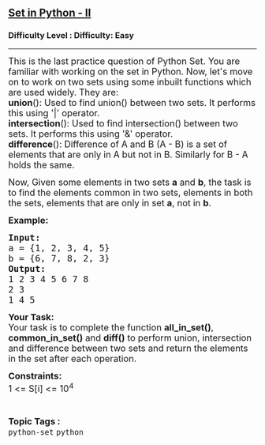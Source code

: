 <h2><a href="https://www.geeksforgeeks.org/problems/set-in-python-ii/1?page=2&category=python&sortBy=submissions">Set in Python - II</a></h2><h3>Difficulty Level : Difficulty: Easy</h3><hr><div class="problems_problem_content__Xm_eO" style="user-select: auto;"><p style="user-select: auto;"><span style="font-size: 18px; user-select: auto;">This is the last practice question of Python Set. You are familiar with working on the set in Python. Now, let's move on to work on two sets using some inbuilt functions which are used widely. They are:<br style="user-select: auto;"><strong style="user-select: auto;">union</strong>(): Used to find union() between two sets. It performs this using '|' operator.<br style="user-select: auto;"><strong style="user-select: auto;">intersection</strong>(): Used to find intersection() between two sets. It performs this using '&amp;' operator.<br style="user-select: auto;"><strong style="user-select: auto;">difference</strong>(): Difference of A and B (A - B) is a set of elements that are only in A but not in B. Similarly for B - A holds the same.</span></p>
<p style="user-select: auto;"><span style="font-size: 18px; user-select: auto;">Now, Given some elements in two sets <strong style="user-select: auto;">a</strong> and <strong style="user-select: auto;">b</strong>, the task is to find the elements common in two sets, elements in both the sets, elements that are only in set <strong style="user-select: auto;">a</strong>, not in <strong style="user-select: auto;">b</strong>.</span></p>
<p style="user-select: auto;"><span style="font-size: 18px; user-select: auto;"><strong style="user-select: auto;">Example:</strong></span></p>
<pre style="user-select: auto;"><span style="font-size: 18px; user-select: auto;"><strong style="user-select: auto;">Input:</strong></span>
<span style="font-size: 18px; user-select: auto;">a = {1, 2, 3, 4, 5}</span>
<span style="font-size: 18px; user-select: auto;">b = {6, 7, 8, 2, 3}</span>
<span style="font-size: 18px; user-select: auto;"><strong style="user-select: auto;">Output:</strong></span>
<span style="font-size: 18px; user-select: auto;">1 2 3 4 5 6 7 8</span>
<span style="font-size: 18px; user-select: auto;">2 3</span>
<span style="font-size: 18px; user-select: auto;">1 4 5</span></pre>
<p style="user-select: auto;"><span style="font-size: 18px; user-select: auto;"><strong style="user-select: auto;">Your Task:</strong><br style="user-select: auto;">Your task is to complete the function <strong style="user-select: auto;">all_in_set()</strong>, <strong style="user-select: auto;">common_in_set()</strong> and <strong style="user-select: auto;">diff()</strong> to perform union, intersection and difference between two sets and return the elements in the set after each operation.</span></p>
<p style="user-select: auto;"><span style="font-size: 18px; user-select: auto;"><strong style="user-select: auto;">Constraints:</strong><br style="user-select: auto;">1 &lt;= S[i] &lt;= 10<sup style="user-select: auto;">4</sup></span></p></div><br><p><span style=font-size:18px><strong>Topic Tags : </strong><br><code>python-set</code>&nbsp;<code>python</code>&nbsp;